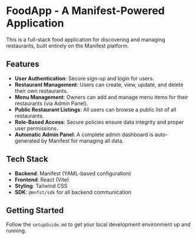 # FoodApp - A Manifest-Powered Application

This is a full-stack food application for discovering and managing restaurants, built entirely on the Manifest platform.

## Features

- **User Authentication**: Secure sign-up and login for users.
- **Restaurant Management**: Users can create, view, update, and delete their own restaurants.
- **Menu Management**: Owners can add and manage menu items for their restaurants (via Admin Panel).
- **Public Restaurant Listings**: All users can browse a public list of all restaurants.
- **Role-Based Access**: Secure policies ensure data integrity and proper user permissions.
- **Automatic Admin Panel**: A complete admin dashboard is auto-generated by Manifest for managing all data.

## Tech Stack

- **Backend**: Manifest (YAML-based configuration)
- **Frontend**: React (Vite)
- **Styling**: Tailwind CSS
- **SDK**: `@mnfst/sdk` for all backend communication

## Getting Started

Follow the `setupGuide.md` to get your local development environment up and running.